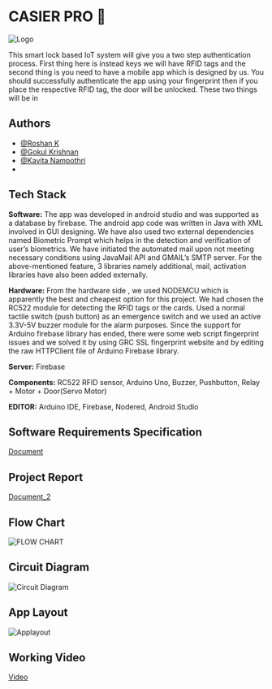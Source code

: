 # CASIER PRO 🔐 

![Logo](https://ik.imagekit.io/pjbsfzv5ci/compresspng/casierpro-min_OC8rWOY60a3W.png?updatedAt=1636279621242)

This smart lock based IoT system will give you a two step authentication process. First thing here is instead keys we will have RFID tags and the second thing is you need to have a mobile app which is designed by us. You should successfully authenticate the app using your fingerprint then if you place the respective RFID tag, the door will be unlocked. These two things will be in



## Authors

- [@Roshan K](https://github.com/Roshanteja21)
- [@Gokul Krishnan](https://github.com/gokulkkr)
- [@Kavita Nampothri](https://github.com/Kavita1013)
- 
## Tech Stack

**Software:** The app was developed in android studio and was supported as a database by firebase. The android app  code was written in Java with XML involved in GUI designing. We have also used two external dependencies named Biometric Prompt which helps in the detection and verification of user’s biometrics. We have initiated the automated mail upon not meeting necessary conditions using JavaMail API and GMAIL’s SMTP server. 
For the above-mentioned feature, 3 libraries namely additional, mail, activation libraries have also been added externally.

**Hardware:** From the hardware side , we used NODEMCU which is apparently the best and cheapest option for this project. We had chosen the RC522 module for detecting the RFID tags or the cards. Used a normal tactile switch (push button) as an emergence switch and we used an active 3.3V-5V buzzer module for the alarm purposes. Since the support for Arduino firebase library has ended, there were some web script fingerprint issues and we solved it by using GRC SSL fingerprint website and by editing the raw HTTPClient file of Arduino Firebase library. 


**Server:** Firebase

**Components:** RC522 RFID sensor, Arduino Uno, Buzzer, Pushbutton, Relay + Motor + Door(Servo Motor)

**EDITOR:** Arduino IDE, Firebase, Nodered, Android Studio


## Software Requirements Specification


[Document](https://docs.google.com/document/d/1j5wQLIzuZLvQ9qbQKK_J_F0XSGbNTi-HTr1VL6BV25Q/edit#heading=h.stua369yf65j)

## Project Report
[Document_2](https://docs.google.com/document/d/1g20hfzdE_la1eOiLf8r2TO3naLY6qRrl23q43dJWKGE/edit?usp=sharing)

## Flow Chart
![FLOW CHART](https://user-images.githubusercontent.com/76561059/143824961-5be66252-fae8-4136-8724-792339ac45a0.png)

## Circuit Diagram
![Circuit Diagram](https://user-images.githubusercontent.com/76561059/143825110-17ff7a93-670b-4701-883d-24e9e362317e.png)

## App Layout
![Applayout](https://user-images.githubusercontent.com/76561059/143825312-47b3627e-eecf-4bbc-acbd-ec9c7aea12d7.png)

## Working Video
[Video](https://drive.google.com/file/d/1VN_Dye0wNOsVNOWISeAaJHrYX8rLMunO/view?usp=sharing)
